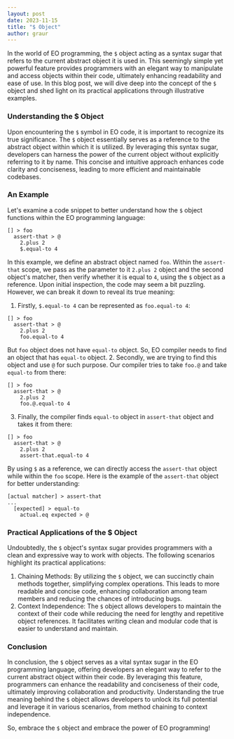 ```yaml
---
layout: post
date: 2023-11-15
title: "$ Object"
author: graur
---
```


In the world of EO programming, the `$` object acting as a syntax sugar that refers to the current abstract object it is used in.
This seemingly simple yet powerful feature provides programmers with an elegant way to manipulate and access objects within their code, 
ultimately enhancing readability and ease of use.
In this blog post, we will dive deep into the concept of the `$` object and shed light on its practical applications through illustrative examples.

<!--more-->

### Understanding the $ Object
Upon encountering the `$` symbol in EO code, it is important to recognize its true significance.
The `$` object essentially serves as a reference to the abstract object within which it is utilized. 
By leveraging this syntax sugar, developers can harness the power of the current object without explicitly referring to it by name. 
This concise and intuitive approach enhances code clarity and conciseness, leading to more efficient and maintainable codebases.

### An Example
Let's examine a code snippet to better understand how the `$` object functions within the EO programming language:

```
[] > foo
  assert-that > @
    2.plus 2
    $.equal-to 4
```

In this example, we define an abstract object named `foo`. Within the `assert-that` scope, we pass as the parameter to it `2.plus 2` object 
and the second object's matcher, then verify whether it is equal to `4`, using the `$` object as a reference.
Upon initial inspection, the code may seem a bit puzzling. However, we can break it down to reveal its true meaning:

1. Firstly, `$.equal-to 4` can be represented as `foo.equal-to 4`:
```
[] > foo
  assert-that > @
    2.plus 2
    foo.equal-to 4
```
But `foo` object does not have `equal-to` object. So, EO compiler needs to find an object that has `equal-to` object.
2. Secondly, we are trying to find this object and use `@` for such purpose. Our compiler tries to take `foo.@` and take `equal-to` from there:
```
[] > foo
  assert-that > @
    2.plus 2
    foo.@.equal-to 4
```
3. Finally, the compiler finds `equal-to` object in `assert-that` object and takes it from there:
```
[] > foo
  assert-that > @
    2.plus 2
    assert-that.equal-to 4
```
By using `$` as a reference, we can directly access the `assert-that` object while within the `foo` scope.
Here is the example of the `assert-that` object for better understanding:

```
[actual matcher] > assert-that
...
  [expected] > equal-to
    actual.eq expected > @
```

### Practical Applications of the $ Object
Undoubtedly, the `$` object's syntax sugar provides programmers with a clean and expressive way to work with objects.
The following scenarios highlight its practical applications:
1. Chaining Methods:
By utilizing the `$` object, we can succinctly chain methods together, simplifying complex operations. 
This leads to more readable and concise code, enhancing collaboration among team members and reducing the chances of introducing bugs.
2. Context Independence:
The `$` object allows developers to maintain the context of their code while reducing the need for lengthy and repetitive object references. 
It facilitates writing clean and modular code that is easier to understand and maintain.

### Conclusion
In conclusion, the `$` object serves as a vital syntax sugar in the EO programming language, offering developers an elegant way to refer to the current 
abstract object within their code. 
By leveraging this feature, programmers can enhance the readability and conciseness of their code, ultimately improving collaboration and productivity. 
Understanding the true meaning behind the `$` object allows developers to unlock its full potential and leverage it in various scenarios, 
from method chaining to context independence. 

So, embrace the `$` object and embrace the power of EO programming!